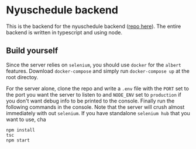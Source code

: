 # Nyuschedule backend
This is the backend for the nyuschedule backend ([repo here](https://github.com/HUNTINGHOUND/nyuschedule)). The entire backend is written in typescript and using node. 
## Build yourself 
Since the server relies on `selenium`, you should use `docker` for the `albert` features. Download `docker-compose` and simply run `docker-compose up` at the root directoy. 

For the server alone, clone the repo and write a `.env` file with the `PORT` set to the port you want the server to listen to and `NODE_ENV` set to `production` if you don't want debug info to be printed to the console. Finally run the following commands in the console. Note that the server will crush almost immediately with out `selenium`. If you have standalone `selenium hub` that you want to use, cha
```
npm install
tsc
npm start
```
